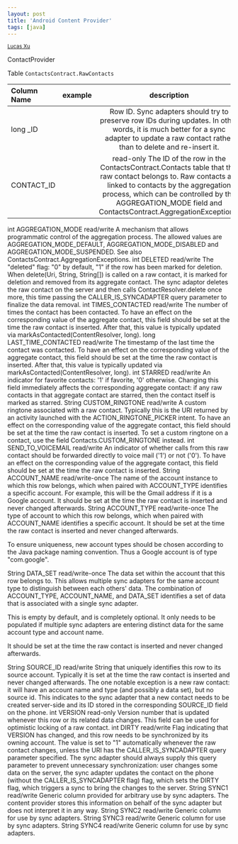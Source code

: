 ```yaml
---
layout: post
title: 'Android Content Provider'
tags: [java]
---
```


<small class="meta final">
<a href = "http://xianminx.github.com/">Lucas Xu</a>  
</small>

ContactProvider

Table `ContactsContract.RawContacts`

| Column Name | example |                                                                                                                              description                                                                                                                               |
| :---------- | :------ | :--------------------------------------------------------------------------------------------------------------------------------------------------------------------------------------------------------------------------------------------------------------------: |
| long \_ID   |         |                                       Row ID. Sync adapters should try to preserve row IDs during updates. In other words, it is much better for a sync adapter to update a raw contact rather than to delete and re-insert it.                                        |
| CONTACT_ID  |         | read-only The ID of the row in the ContactsContract.Contacts table that this raw contact belongs to. Raw contacts are linked to contacts by the aggregation process, which can be controlled by the AGGREGATION_MODE field and ContactsContract.AggregationExceptions. |

int AGGREGATION_MODE read/write A mechanism that allows programmatic control of the aggregation process. The allowed values are AGGREGATION_MODE_DEFAULT, AGGREGATION_MODE_DISABLED and AGGREGATION_MODE_SUSPENDED. See also ContactsContract.AggregationExceptions.
int DELETED read/write The "deleted" flag: "0" by default, "1" if the row has been marked for deletion. When delete(Uri, String, String[]) is called on a raw contact, it is marked for deletion and removed from its aggregate contact. The sync adaptor deletes the raw contact on the server and then calls ContactResolver.delete once more, this time passing the CALLER_IS_SYNCADAPTER query parameter to finalize the data removal.
int TIMES_CONTACTED read/write The number of times the contact has been contacted. To have an effect on the corresponding value of the aggregate contact, this field should be set at the time the raw contact is inserted. After that, this value is typically updated via markAsContacted(ContentResolver, long).
long LAST_TIME_CONTACTED read/write The timestamp of the last time the contact was contacted. To have an effect on the corresponding value of the aggregate contact, this field should be set at the time the raw contact is inserted. After that, this value is typically updated via markAsContacted(ContentResolver, long).
int STARRED read/write An indicator for favorite contacts: '1' if favorite, '0' otherwise. Changing this field immediately affects the corresponding aggregate contact: if any raw contacts in that aggregate contact are starred, then the contact itself is marked as starred.
String CUSTOM_RINGTONE read/write A custom ringtone associated with a raw contact. Typically this is the URI returned by an activity launched with the ACTION_RINGTONE_PICKER intent. To have an effect on the corresponding value of the aggregate contact, this field should be set at the time the raw contact is inserted. To set a custom ringtone on a contact, use the field Contacts.CUSTOM_RINGTONE instead.
int SEND_TO_VOICEMAIL read/write An indicator of whether calls from this raw contact should be forwarded directly to voice mail ('1') or not ('0'). To have an effect on the corresponding value of the aggregate contact, this field should be set at the time the raw contact is inserted.
String ACCOUNT_NAME read/write-once The name of the account instance to which this row belongs, which when paired with ACCOUNT_TYPE identifies a specific account. For example, this will be the Gmail address if it is a Google account. It should be set at the time the raw contact is inserted and never changed afterwards.
String ACCOUNT_TYPE read/write-once
The type of account to which this row belongs, which when paired with ACCOUNT_NAME identifies a specific account. It should be set at the time the raw contact is inserted and never changed afterwards.

To ensure uniqueness, new account types should be chosen according to the Java package naming convention. Thus a Google account is of type "com.google".

String DATA_SET read/write-once
The data set within the account that this row belongs to. This allows multiple sync adapters for the same account type to distinguish between each others' data. The combination of ACCOUNT_TYPE, ACCOUNT_NAME, and DATA_SET identifies a set of data that is associated with a single sync adapter.

This is empty by default, and is completely optional. It only needs to be populated if multiple sync adapters are entering distinct data for the same account type and account name.

It should be set at the time the raw contact is inserted and never changed afterwards.

String SOURCE_ID read/write String that uniquely identifies this row to its source account. Typically it is set at the time the raw contact is inserted and never changed afterwards. The one notable exception is a new raw contact: it will have an account name and type (and possibly a data set), but no source id. This indicates to the sync adapter that a new contact needs to be created server-side and its ID stored in the corresponding SOURCE_ID field on the phone.
int VERSION read-only Version number that is updated whenever this row or its related data changes. This field can be used for optimistic locking of a raw contact.
int DIRTY read/write Flag indicating that VERSION has changed, and this row needs to be synchronized by its owning account. The value is set to "1" automatically whenever the raw contact changes, unless the URI has the CALLER_IS_SYNCADAPTER query parameter specified. The sync adapter should always supply this query parameter to prevent unnecessary synchronization: user changes some data on the server, the sync adapter updates the contact on the phone (without the CALLER_IS_SYNCADAPTER flag) flag, which sets the DIRTY flag, which triggers a sync to bring the changes to the server.
String SYNC1 read/write Generic column provided for arbitrary use by sync adapters. The content provider stores this information on behalf of the sync adapter but does not interpret it in any way.
String SYNC2 read/write Generic column for use by sync adapters.
String SYNC3 read/write Generic column for use by sync adapters.
String SYNC4 read/write Generic column for use by sync adapters.
